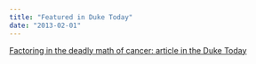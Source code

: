 ```yaml
---
title: "Featured in Duke Today"
date: "2013-02-01"
---
```


[Factoring in the deadly math of cancer: article in the Duke Today](http://today.duke.edu/2013/02/cancermath)
